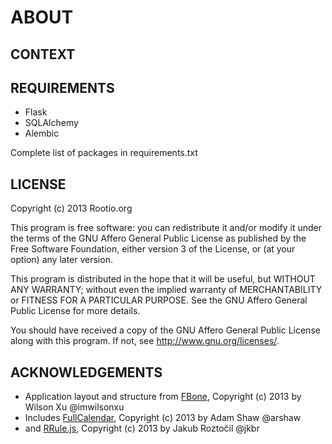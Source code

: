 # ABOUT

## CONTEXT

## REQUIREMENTS

* Flask
* SQLAlchemy
* Alembic

Complete list of packages in requirements.txt

## LICENSE

Copyright (c) 2013 Rootio.org

This program is free software: you can redistribute it and/or modify
it under the terms of the GNU Affero General Public License as published by
the Free Software Foundation, either version 3 of the License, or
(at your option) any later version.

This program is distributed in the hope that it will be useful,
but WITHOUT ANY WARRANTY; without even the implied warranty of
MERCHANTABILITY or FITNESS FOR A PARTICULAR PURPOSE.  See the
GNU Affero General Public License for more details.

You should have received a copy of the GNU Affero General Public License
along with this program.  If not, see http://www.gnu.org/licenses/.

## ACKNOWLEDGEMENTS

* Application layout and structure from [FBone](https://github.com/imwilsonxu/fbone), Copyright (c) 2013 by Wilson Xu @imwilsonxu
* Includes [FullCalendar](https://github.com/arshaw/fullcalendar), Copyright (c) 2013 by Adam Shaw @arshaw
* and [RRule.js](http://jkbr.github.io/rrule/), Copyright (c) 2013 by Jakub Roztočil @jkbr